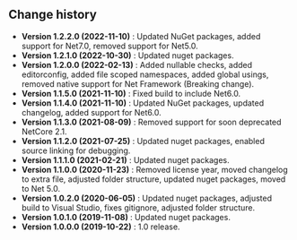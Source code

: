 Change history
--------------

* **Version 1.2.2.0 (2022-11-10)** : Updated NuGet packages, added support for Net7.0, removed support for Net5.0.
* **Version 1.2.1.0 (2022-10-30)** : Updated nuget packages.
* **Version 1.2.0.0 (2022-02-13)** : Added nullable checks, added editorconfig, added file scoped namespaces, added global usings, removed native support for Net Framework (Breaking change).
* **Version 1.1.5.0 (2021-11-10)** : Fixed build to include Net6.0.
* **Version 1.1.4.0 (2021-11-10)** : Updated NuGet packages, updated changelog, added support for Net6.0.
* **Version 1.1.3.0 (2021-08-09)** : Removed support for soon deprecated NetCore 2.1.
* **Version 1.1.2.0 (2021-07-25)** : Updated nuget packages, enabled source linking for debugging.
* **Version 1.1.1.0 (2021-02-21)** : Updated nuget packages.
* **Version 1.1.0.0 (2020-11-23)** : Removed license year, moved changelog to extra file, adjusted folder structure, updated nuget packages, moved to Net 5.0.
* **Version 1.0.2.0 (2020-06-05)** : Updated nuget packages, adjusted build to Visual Studio, fixes gitignore, adjusted folder structure.
* **Version 1.0.1.0 (2019-11-08)** : Updated nuget packages.
* **Version 1.0.0.0 (2019-10-22)** : 1.0 release.